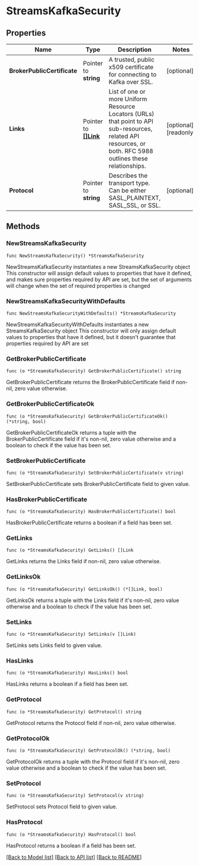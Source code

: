 # StreamsKafkaSecurity

## Properties

Name | Type | Description | Notes
------------ | ------------- | ------------- | -------------
**BrokerPublicCertificate** | Pointer to **string** | A trusted, public x509 certificate for connecting to Kafka over SSL. | [optional] 
**Links** | Pointer to [**[]Link**](Link.md) | List of one or more Uniform Resource Locators (URLs) that point to API sub-resources, related API resources, or both. RFC 5988 outlines these relationships. | [optional] [readonly] 
**Protocol** | Pointer to **string** | Describes the transport type. Can be either SASL_PLAINTEXT, SASL_SSL, or SSL. | [optional] 

## Methods

### NewStreamsKafkaSecurity

`func NewStreamsKafkaSecurity() *StreamsKafkaSecurity`

NewStreamsKafkaSecurity instantiates a new StreamsKafkaSecurity object
This constructor will assign default values to properties that have it defined,
and makes sure properties required by API are set, but the set of arguments
will change when the set of required properties is changed

### NewStreamsKafkaSecurityWithDefaults

`func NewStreamsKafkaSecurityWithDefaults() *StreamsKafkaSecurity`

NewStreamsKafkaSecurityWithDefaults instantiates a new StreamsKafkaSecurity object
This constructor will only assign default values to properties that have it defined,
but it doesn't guarantee that properties required by API are set

### GetBrokerPublicCertificate

`func (o *StreamsKafkaSecurity) GetBrokerPublicCertificate() string`

GetBrokerPublicCertificate returns the BrokerPublicCertificate field if non-nil, zero value otherwise.

### GetBrokerPublicCertificateOk

`func (o *StreamsKafkaSecurity) GetBrokerPublicCertificateOk() (*string, bool)`

GetBrokerPublicCertificateOk returns a tuple with the BrokerPublicCertificate field if it's non-nil, zero value otherwise
and a boolean to check if the value has been set.

### SetBrokerPublicCertificate

`func (o *StreamsKafkaSecurity) SetBrokerPublicCertificate(v string)`

SetBrokerPublicCertificate sets BrokerPublicCertificate field to given value.

### HasBrokerPublicCertificate

`func (o *StreamsKafkaSecurity) HasBrokerPublicCertificate() bool`

HasBrokerPublicCertificate returns a boolean if a field has been set.
### GetLinks

`func (o *StreamsKafkaSecurity) GetLinks() []Link`

GetLinks returns the Links field if non-nil, zero value otherwise.

### GetLinksOk

`func (o *StreamsKafkaSecurity) GetLinksOk() (*[]Link, bool)`

GetLinksOk returns a tuple with the Links field if it's non-nil, zero value otherwise
and a boolean to check if the value has been set.

### SetLinks

`func (o *StreamsKafkaSecurity) SetLinks(v []Link)`

SetLinks sets Links field to given value.

### HasLinks

`func (o *StreamsKafkaSecurity) HasLinks() bool`

HasLinks returns a boolean if a field has been set.
### GetProtocol

`func (o *StreamsKafkaSecurity) GetProtocol() string`

GetProtocol returns the Protocol field if non-nil, zero value otherwise.

### GetProtocolOk

`func (o *StreamsKafkaSecurity) GetProtocolOk() (*string, bool)`

GetProtocolOk returns a tuple with the Protocol field if it's non-nil, zero value otherwise
and a boolean to check if the value has been set.

### SetProtocol

`func (o *StreamsKafkaSecurity) SetProtocol(v string)`

SetProtocol sets Protocol field to given value.

### HasProtocol

`func (o *StreamsKafkaSecurity) HasProtocol() bool`

HasProtocol returns a boolean if a field has been set.

[[Back to Model list]](../README.md#documentation-for-models) [[Back to API list]](../README.md#documentation-for-api-endpoints) [[Back to README]](../README.md)


